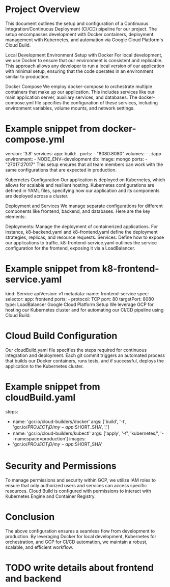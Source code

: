  # Project Overview
This document outlines the setup and configuration of a Continuous Integration/Continuous Deployment (CI/CD) pipeline for our project. The setup encompasses development with Docker containers, deployment management with Kubernetes, and automation via Google Cloud Platform's Cloud Build.

Local Development Environment Setup with Docker
For local development, we use Docker to ensure that our environment is consistent and replicable. This approach allows any developer to run a local version of our application with minimal setup, ensuring that the code operates in an environment similar to production.

Docker Compose
We employ docker-compose to orchestrate multiple containers that make up our application. This includes services like our main application server, auxiliary services, and databases. The docker-compose.yml file specifies the configuration of these services, including environment variables, volume mounts, and network settings.

# Example snippet from docker-compose.yml

version: '3.8'
services:
app:
build: .
ports: - "8080:8080"
volumes: - .:/app
environment: - NODE_ENV=development
db:
image: mongo
ports: - "27017:27017"
This setup ensures that all team members can work with the same configurations that are expected in production.

Kubernetes Configuration
Our application is deployed on Kubernetes, which allows for scalable and resilient hosting. Kubernetes configurations are defined in YAML files, specifying how our application and its components are deployed across a cluster.

Deployment and Services
We manage separate configurations for different components like frontend, backend, and databases. Here are the key elements:

Deployments: Manage the deployment of containerized applications. For instance, k8-backend.yaml and k8-frontend.yaml define the deployment strategies, replicas, and resource requests.
Services: Define how to expose our applications to traffic. k8-frontend-service.yaml outlines the service configuration for the frontend, exposing it via a LoadBalancer.
# Example snippet from k8-frontend-service.yaml

kind: Service
apiVersion: v1
metadata:
name: frontend-service
spec:
selector:
app: frontend
ports: - protocol: TCP
port: 80
targetPort: 8080
type: LoadBalancer
Google Cloud Platform Setup
We leverage GCP for hosting our Kubernetes cluster and for automating our CI/CD pipeline using Cloud Build.

# Cloud Build Configuration
Our cloudBuild.yaml file specifies the steps required for continuous integration and deployment. Each git commit triggers an automated process that builds our Docker containers, runs tests, and if successful, deploys the application to the Kubernetes cluster.

# Example snippet from cloudBuild.yaml

steps:

- name: 'gcr.io/cloud-builders/docker'
  args: ['build', '-t', 'gcr.io/$PROJECT_ID/my-app:$SHORT_SHA', '.']
- name: 'gcr.io/cloud-builders/kubectl'
  args: ['apply', '-f', 'kubernetes/', '--namespace=production']
  images:
- 'gcr.io/$PROJECT_ID/my-app:$SHORT_SHA'
 # Security and Permissions
To manage permissions and security within GCP, we utilize IAM roles to ensure that only authorized users and services can access specific resources. Cloud Build is configured with permissions to interact with Kubernetes Engine and Container Registry.

# Conclusion
The above configuration ensures a seamless flow from development to production. By leveraging Docker for local development, Kubernetes for orchestration, and GCP for CI/CD automation, we maintain a robust, scalable, and efficient workflow.

# TODO write details about frontend and backend